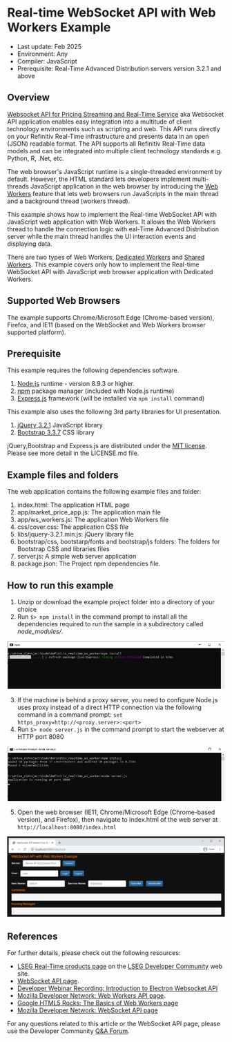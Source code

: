 # Real-time WebSocket API with Web Workers Example 

- Last update: Feb 2025
- Environment: Any 
- Compiler: JavaScript
- Prerequisite: Real-Time Advanced Distribution servers version 3.2.1 and above

## Overview

[Websocket API for Pricing Streaming and Real-Time Service](https://developers.lseg.com/en/api-catalog/real-time-opnsrc/websocket-api) aka Websocket API application enables easy integration into a multitude of client technology environments such as scripting and web.  This API runs directly on your Refinitiv Real-Time infrastructure and presents data in an open (JSON) readable format. The API supports all Refinitiv Real-Time data models and can be integrated into multiple client technology standards e.g. Python, R, .Net, etc.

The web browser's JavaScript runtime is a single-threaded environment by default. However, the HTML standard lets developers implement multi-threads JavaScript application in the web browser by introducing the [Web Workers](https://html.spec.whatwg.org/multipage/workers.html) feature that lets web browsers run JavaScripts in the main thread and a background thread (workers thread).

This example shows how to implement the Real-time WebSocket API with JavaScript web application with Web Workers. It allows the Web Workers thread to handle the connection logic with eal-Time Advanced Distribution server while the main thread handles the UI interaction events and displaying data.

There are two types of Web Workers, [Dedicated Workers](https://html.spec.whatwg.org/multipage/workers.html#dedicated-workers-and-the-worker-interface) and [Shared Workers](https://html.spec.whatwg.org/multipage/workers.html#sharedworker). This example covers only how to implement the Real-time WebSocket API with JavaScript web browser application with Dedicated Workers.


## Supported Web Browsers
The example supports Chrome/Microsoft Edge (Chrome-based version), Firefox, and IE11 (based on the WebSocket and Web Workers browser supported platform).

## Prerequisite
This example requires the following dependencies software.
1. [Node.js](https://nodejs.org/en/) runtime - version 8.9.3 or higher.
2. [npm](https://www.npmjs.com/) package manager (included with Node.js runtime)
3. [Express.js](https://expressjs.com/) framework (will be installed via ```npm install``` command)

This example also uses the following 3rd party libraries for UI presentation.
1. [jQuery 3.2.1](https://jquery.com/) JavaScript library
2. [Bootstrap 3.3.7](https://getbootstrap.com/docs/3.3/) CSS library

jQuery,Bootstrap and Express.js are distributed under the [MIT license](https://opensource.org/licenses/MIT). Please see more detail in the LICENSE.md file. 

## Example files and folders
The web application contains the following example files and folder:
1. index.html: The application HTML page
2. app/market_price_app.js: The application main file
3. app/ws_workers.js: The application Web Workers file
4. css/cover.css: The application CSS file
5. libs/jquery-3.2.1.min.js: jQuery library file
6. bootstrap/css, bootstarp/fonts and bootstrap/js folders: The folders for Bootstrap CSS and libraries files
7. server.js: A simple web server application
8. package.json: The Project npm dependencies file. 

## How to run this example
1. Unzip or download the example project folder into a directory of your choice 
2. Run ```$> npm install``` in the command prompt to install all the dependencies required to run the sample in a subdirectory called *node_modules/*.

![npm command display](images/npm_install_2.png "npm command display")

3. If the machine is behind a proxy server, you need to configure Node.js uses proxy instead of a direct HTTP connection via the following command in a command prompt: ```set https_proxy=http://<proxy.server>:<port>```
4. Run ```$> node server.js``` in the command prompt to start the webserver at HTTP port 8080

![application display](images/run_server_2.png "run server")

5. Open the web browser (IE11, Chrome/Microsoft Edge (Chrome-based version), and Firefox), then navigate to index.html of the web server at ```http://localhost:8080/index.html```

![application display](images/application_screen_2.png "application display")


## References

For further details, please check out the following resources:
* [LSEG Real-Time products page](https://developers.lseg.com/en/use-cases-catalog/real-time) on the [LSEG Developer Community](https://developers.lseg.com/) web site.
* [WebSocket API page](https://developers.lseg.com/en/api-catalog/real-time-opnsrc/websocket-api).
* [Developer Webinar Recording: Introduction to Electron Websocket API](https://www.youtube.com/watch?v=CDKWMsIQfaw)
* [Mozilla Developer Network: Web Workers API page](https://developer.mozilla.org/en-US/docs/Web/API/Web_Workers_API).
* [Google HTML5 Rocks: The Basics of Web Workers page](https://www.html5rocks.com/en/tutorials/workers/basics/)
* [Mozilla Developer Network: WebSocket API page](https://developer.mozilla.org/en-US/docs/Web/API/WebSockets_API)

For any questions related to this article or the WebSocket API page, please use the Developer Community [Q&A Forum](https://community.developers.refinitiv.com/).

